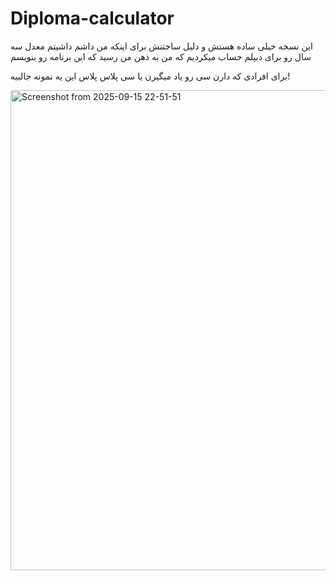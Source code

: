 # Diploma-calculator

این نسخه خیلی ساده هستش و دلیل ساختنش برای اینکه
 من داشم داشیتم معدل سه سال رو برای دیپلم حساب میکردیم که من به ذهن من رسید که  این برنامه رو بنویسم 


برای افرادی که دارن سی رو یاد میگیرن یا سی پلاس پلاس این یه نمونه جالبیه! 

<img width="1024" height="768" alt="Screenshot from 2025-09-15 22-51-51" src="https://github.com/user-attachments/assets/c7ea3337-0994-4299-bada-555aa0e8a10e" />

